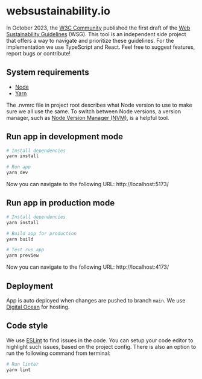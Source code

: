 # websustainability.io

In October 2023, the [W3C Community](https://www.w3.org/groups/cg/sustyweb/) published the first draft of the [Web Sustainability Guidelines](https://w3c.github.io/sustyweb/) (WSG). This tool is an independent side project that offers a way to navigate and prioritize these guidelines. For the implementation we use TypeScript and React. Feel free to suggest features, report bugs or contribute!

## System requirements

- [Node](https://nodejs.org/en/download)
- [Yarn](https://classic.yarnpkg.com/en/docs/install)

The .nvmrc file in project root describes what Node version to use to make sure we all use the same. To switch between Node versions, a version manager, such as [Node Version Manager (NVM)](https://github.com/nvm-sh/nvm), is a helpful tool.

## Run app in development mode

```bash
# Install dependencies
yarn install

# Run app
yarn dev
```

Now you can navigate to the following URL: http://localhost:5173/

## Run app in production mode

```bash
# Install dependencies
yarn install

# Build app for production
yarn build

# Test run app
yarn preview
```

Now you can navigate to the following URL: http://localhost:4173/

## Deployment

App is auto deployed when changes are pushed to branch `main`. We use [Digital Ocean](https://www.digitalocean.com/) for hosting.

## Code style

We use [ESLint](https://eslint.org/) to find issues in the code. You can setup your code editor to highlight such issues, based on the project config. There is also an option to run the following command from terminal:

```bash
# Run linter
yarn lint
```

